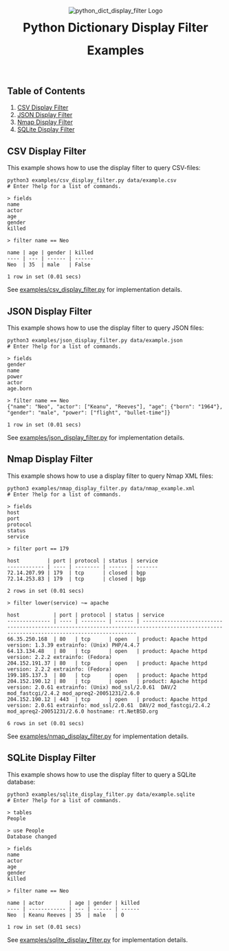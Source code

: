 <p align="center">
    <img src="https://github.com/bytebutcher/python-dict-display-filter/raw/main/images/python_dict_display_filter_logo.png" alt="python_dict_display_filter Logo"/>
</p>
<h1 align="center" style="margin-top: 0px;">Python Dictionary Display Filter</h1>
<h1 align="center" style="margin-top: 0px;">Examples</h1>
<br>

## Table of Contents

1. [CSV Display Filter](#csv-display-filter)
2. [JSON Display Filter](#json-display-filter)
3. [Nmap Display Filter](#nmap-display-filter)
4. [SQLite Display Filter](#sqlite-display-filter)

## CSV Display Filter

This example shows how to use the display filter to query CSV-files:
```commandline
python3 examples/csv_display_filter.py data/example.csv
# Enter ?help for a list of commands.
```
```
> fields
name
actor
age
gender
killed
```
```
> filter name == Neo

name | age | gender | killed
---- | --- | ------ | ------
Neo  | 35  | male   | False 

1 row in set (0.01 secs)
```

See <a href="https://github.com/bytebutcher/python-dict-display-filter/raw/main/examples/csv_display_filter.py">examples/csv_display_filter.py</a> for implementation details.


## JSON Display Filter

This example shows how to use the display filter to query JSON files:
```commandline
python3 examples/json_display_filter.py data/example.json
# Enter ?help for a list of commands.
```
```
> fields
gender
name
power
actor
age.born
```
```
> filter name == Neo
{"name": "Neo", "actor": ["Keanu", "Reeves"], "age": {"born": "1964"}, "gender": "male", "power": ["flight", "bullet-time"]}

1 row in set (0.01 secs)
```

See <a href="https://github.com/bytebutcher/python-dict-display-filter/raw/main/examples/json_display_filter.py">examples/json_display_filter.py</a> for implementation details.

## Nmap Display Filter

This example shows how to use a display filter to query Nmap XML files:
```commandline
python3 examples/nmap_display_filter.py data/nmap_example.xml
# Enter ?help for a list of commands.
```
```
> fields
host
port
protocol
status
service
```
```
> filter port == 179

host         | port | protocol | status | service
------------ | ---- | -------- | ------ | -------
72.14.207.99 | 179  | tcp      | closed | bgp    
72.14.253.83 | 179  | tcp      | closed | bgp    

2 rows in set (0.01 secs)
```
```
> filter lower(service) ~= apache

host           | port | protocol | status | service                                                                                                                                   
-------------- | ---- | -------- | ------ | ------------------------------------------------------------------------------------------------------------------------------------------
66.35.250.168  | 80   | tcp      | open   | product: Apache httpd version: 1.3.39 extrainfo: (Unix) PHP/4.4.7                                                                         
64.13.134.48   | 80   | tcp      | open   | product: Apache httpd version: 2.2.2 extrainfo: (Fedora)                                                                                  
204.152.191.37 | 80   | tcp      | open   | product: Apache httpd version: 2.2.2 extrainfo: (Fedora)                                                                                  
199.185.137.3  | 80   | tcp      | open   | product: Apache httpd                                                                                                                     
204.152.190.12 | 80   | tcp      | open   | product: Apache httpd version: 2.0.61 extrainfo: (Unix) mod_ssl/2.0.61  DAV/2 mod_fastcgi/2.4.2 mod_apreq2-20051231/2.6.0                 
204.152.190.12 | 443  | tcp      | open   | product: Apache httpd version: 2.0.61 extrainfo: mod_ssl/2.0.61  DAV/2 mod_fastcgi/2.4.2 mod_apreq2-20051231/2.6.0 hostname: rt.NetBSD.org

6 rows in set (0.01 secs)
```

See <a href="https://github.com/bytebutcher/python-dict-display-filter/raw/main/examples/nmap_display_filter.py">examples/nmap_display_filter.py</a> for implementation details.

## SQLite Display Filter

This example shows how to use the display filter to query a SQLite database:
```commandline
python3 examples/sqlite_display_filter.py data/example.sqlite
# Enter ?help for a list of commands.
```
```
> tables
People
```
```
> use People
Database changed
```
```
> fields
name
actor
age
gender
killed
```

```
> filter name == Neo

name | actor        | age | gender | killed
---- | ------------ | --- | ------ | ------
Neo  | Keanu Reeves | 35  | male   | 0 

1 row in set (0.01 secs)
```

See <a href="https://github.com/bytebutcher/python-dict-display-filter/raw/main/examples/sqlite_display_filter.py">examples/sqlite_display_filter.py</a> for implementation details.
